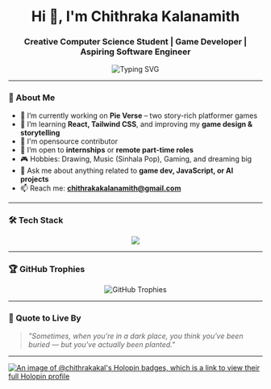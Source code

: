 <!-- README.md -->

<h1 align="center">Hi 👋, I'm Chithraka Kalanamith</h1>
<h3 align="center">Creative Computer Science Student | Game Developer | Aspiring Software Engineer</h3>

<p align="center">
  <img src="https://readme-typing-svg.herokuapp.com?font=Fira+Code&weight=500&pause=1000&center=true&width=435&lines=Welcome+to+my+GitHub!;Game+Dev+%7C+Web+Dev+%7C+Creative+Tech;Building+%26+Pie+Verse" alt="Typing SVG" />
</p>

---

### 🌟 About Me

- 🔭 I’m currently working on **Pie Verse** – two story-rich platformer games  
- 🌱 I’m learning **React, Tailwind CSS**, and improving my **game design & storytelling**
- 🤝 I'm opensource contributor
- 👯 I’m open to **internships** or **remote part-time roles**  
- 🎮 Hobbies: Drawing, Music (Sinhala Pop), Gaming, and dreaming big  
- 💬 Ask me about anything related to **game dev, JavaScript, or AI projects**  
- 📫 Reach me: **chithrakakalanamith@gmail.com**  

---

### 🛠️ Tech Stack

<p align="center">
  <img src="https://skillicons.dev/icons?i=js,java,html,css,react,nodejs,express,mongodb,vite,typescript,cs,php,tailwind,figma,mysql,git,postman,docker,unity,firebase,netlify,vercel,vscode&theme=light" />
</p>

---

### 🏆 GitHub Trophies

<p align="center">
  <img src="https://github-profile-trophy.vercel.app/?username=chithraka-kal&theme=onedark&no-frame=false&no-bg=false&margin-w=6" alt="GitHub Trophies"/>
</p>


---

<!--### 📊 GitHub Stats

<p align="center">
  <img src="https://github-readme-stats.vercel.app/api?username=chithraka-kal&show_icons=true&theme=tokyonight&hide_border=false" alt="GitHub Stats" />
  <br />
  <img src="https://github-readme-streak-stats.herokuapp.com/?user=chithraka-kal&theme=tokyonight&hide_border=false" alt="Streak Stats" />
  <br />
  <img src="https://github-readme-stats.vercel.app/api/top-langs/?username=chithraka-kal&layout=compact&theme=tokyonight&hide_border=false" alt="Top Languages" />
</p>

---


### 🔗 Let's Connect!

<p align="center">
  <a href="https://linkedin.com/in/chithraka" target="_blank"><img src="https://img.shields.io/badge/LinkedIn-0077B5?style=for-the-badge&logo=linkedin" /></a>
  <a href="mailto:kalanamith@gmail.com"><img src="https://img.shields.io/badge/Email-D14836?style=for-the-badge&logo=gmail" /></a>
  <a href="https://www.instagram.com/chithraka/"><img src="https://img.shields.io/badge/Instagram-E4405F?style=for-the-badge&logo=instagram" /></a>
</p>

---

### 🧭 Visitors Count

<p align="center">
  <img src="https://komarev.com/ghpvc/?username=chithraka&label=Profile+Views&color=0e75b6&style=flat" alt="chithraka" />
</p>

---
-->
### 🚀 Quote to Live By
> *"Sometimes, when you're in a dark place, you think you've been buried — but you've actually been planted."*

---

[![An image of @chithrakakal's Holopin badges, which is a link to view their full Holopin profile](https://holopin.me/chithrakakal)](https://holopin.io/@chithrakakal)
